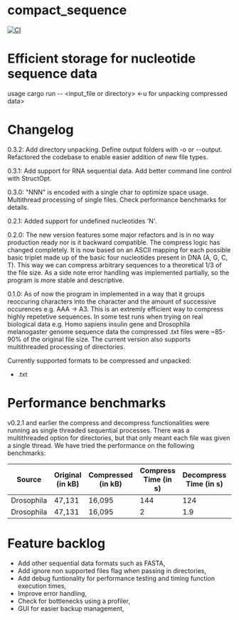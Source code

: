 # compact_sequence

[![CI](https://github.com/HappyPotatoman/compact_sequence/actions/workflows/healthcheck.yml/badge.svg)](https://github.com/HappyPotatoman/compact_sequence/actions/workflows/healthcheck.yml)

# Efficient storage for nucleotide sequence data

usage cargo run -- <input_file or directory> <-u for unpacking compressed data>

# Changelog

0.3.2: Add directory unpacking. Define output folders with -o or --output. Refactored the codebase to enable easier addition of new file types.

0.3.1: Add support for RNA sequential data. Add better command line control with StructOpt.

0.3.0: "NNN" is encoded with a single char to optimize space usage. Multithread processing of single files. Check performance benchmarks for details.

0.2.1: Added support for undefined nucleotides 'N'.

0.2.0: The new version features some major refactors and is in no way production ready nor is it backward compatible. The compress logic has changed completely. It is now based on an ASCII mapping for each possible basic triplet made up of the basic four nucleotides present in DNA (A, G, C, T). This way we can compress arbitrary sequences to a theoretical 1/3 of the file size. As a side note error handling was implemented partially, so the program is more stable and descriptive.

0.1.0: As of now the program in implemented in a way that it groups reoccuring characters into the character and the amount of successive occurences e.g. AAA -> A3. This is an extremly efficient way to compress highly repetetive sequences. In some test runs when trying on real biological data e.g. Homo sapiens insulin gene and Drosophila melanogaster genome sequence data the compressed .txt files were ~85-90% of the original file size.
The current version also supports multithreaded processing of directories.

Currently supported formats to be compressed and unpacked:

  - .txt

# Performance benchmarks

v0.2.1 and earlier the compress and decompress functionalities were running as single threaded sequential processes. There was a multithreaded option for directories, but that only meant each file was given a single thread. We have tried the performance on the following benchmarks:

| Source       | Original (in kB)   | Compressed (in kB) | Compress Time (in s) | Decompress Time (in s) | Version         |
|--------------|--------------------|--------------------|----------------------|------------------------|-----------------|
| Drosophila   | 47,131             |16,095              | 144                  | 124                    |0.2.1            |
| Drosophila   | 47,131             |16,095              | 2                    | 1.9                    |0.3.0            |

# Feature backlog

 - Add other sequential data formats such as FASTA,
 - Add ignore non supported files flag when passing in directories,
 - Add debug funtionality for performance testing and timing function execution times,
 - Improve error handling,
 - Check for bottlenecks using a profiler,
 - GUI for easier backup management,